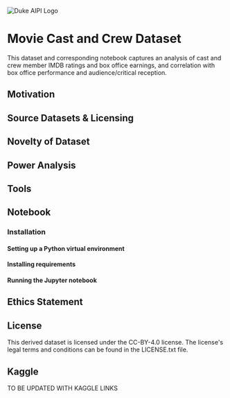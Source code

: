 ![Duke AIPI Logo](https://storage.googleapis.com/aipi_datasets/Duke-AIPI-Logo.png)
# Movie Cast and Crew Dataset
This dataset and corresponding notebook captures an analysis of cast and crew member IMDB ratings and box office earnings, and correlation with box office performance and audience/critical reception.

## Motivation

## Source Datasets & Licensing

## Novelty of Dataset

## Power Analysis

## Tools

## Notebook

### Installation

#### Setting up a Python virtual environment

#### Installing requirements

#### Running the Jupyter notebook

## Ethics Statement

## License

This derived dataset is licensed under the CC-BY-4.0 license. The license's legal terms and conditions can be found in the LICENSE.txt file.

## Kaggle

TO BE UPDATED WITH KAGGLE LINKS
